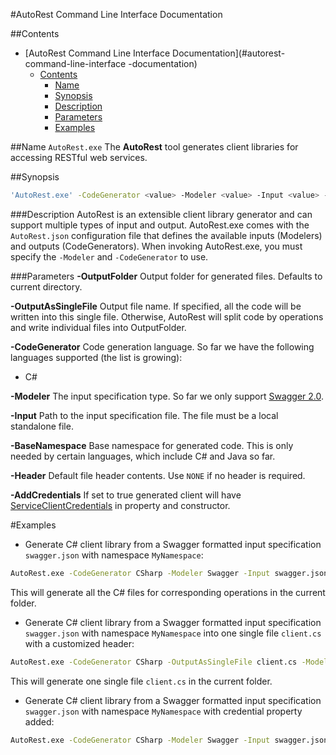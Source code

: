 #AutoRest Command Line Interface Documentation

##Contents

- [AutoRest Command Line Interface Documentation](#autorest-command-line-interface -documentation)
	- [Contents](#contents)
		- [Name](#name)
		- [Synopsis](#synopsis)
		- [Description](#description)
		- [Parameters](#parameters)
		- [Examples](#examples)


##Name
`AutoRest.exe` The **AutoRest** tool generates client libraries for accessing RESTful web services.

##Synopsis
```bash
'AutoRest.exe' -CodeGenerator <value> -Modeler <value> -Input <value> -BaseNamespace <value> [-OutputFolder <value>] [-OutputAsSingleFile <value>] [-Header <value>] [-AddCredentials <value>]
```
###Description
AutoRest is an extensible client library generator and can support multiple types of input and output. AutoRest.exe comes with the `AutoRest.json` configuration file that defines the available inputs (Modelers) and outputs (CodeGenerators). When invoking AutoRest.exe, you must specify the `-Modeler` and `-CodeGenerator` to use.

###Parameters
**-OutputFolder** 
Output folder for generated files. Defaults to current directory.

**-OutputAsSingleFile**
Output file name. If specified, all the code will be written into this single file. Otherwise, AutoRest will split code by operations and write individual files into OutputFolder. 

**-CodeGenerator**
Code generation language. So far we have the following languages supported (the list is growing):

 - C#

**-Modeler**
The input specification type. So far we only support [Swagger 2.0](https://github.com/swagger-api/swagger-spec/blob/master/versions/2.0.md).

**-Input**
Path to the input specification file. The file must be a local standalone file.

**-BaseNamespace**
Base namespace for generated code. This is only needed by certain languages, which include C# and Java so far.

**-Header**
Default file header contents. Use `NONE` if no header is required.

**-AddCredentials**
If set to true generated client will have [ServiceClientCredentials](https://github.com/Azure/AutoRest/blob/master/Microsoft.Rest/ClientRuntime/ServiceClientCredentials.cs) in property and constructor.


#Examples
- Generate C# client library from a Swagger formatted input specification `swagger.json` with namespace `MyNamespace`:
```bash
AutoRest.exe -CodeGenerator CSharp -Modeler Swagger -Input swagger.json -BaseNamespace MyNamespace
```
This will generate all the C# files for corresponding operations in the current folder.

- Generate C# client library from a Swagger formatted input specification `swagger.json` with namespace `MyNamespace` into one single file `client.cs`  with a customized header:
```bash
AutoRest.exe -CodeGenerator CSharp -OutputAsSingleFile client.cs -Modeler Swagger -Input swagger.json -BaseNamespace MyNamespace -Header "Copyright Contoso Ltd"
```
This will generate one single file `client.cs` in the current folder.

- Generate C# client library from a Swagger formatted input specification `swagger.json` with namespace `MyNamespace` with credential property added:
```bash
AutoRest.exe -CodeGenerator CSharp -Modeler Swagger -Input swagger.json -BaseNamespace MyNamespace -AddCredentials true
```